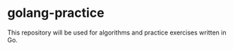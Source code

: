 # golang-practice
This repository will be used for algorithms and practice exercises written in Go.
